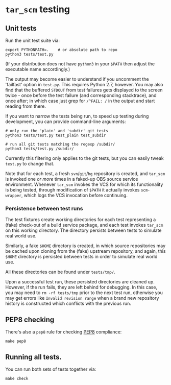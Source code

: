 # `tar_scm` testing

## Unit tests

Run the unit test suite via:

    export PYTHONPATH=.    # or absolute path to repo
    python3 tests/test.py

(If your distribution does not have `python3` in your `$PATH` then
adjust the executable name accordingly.)

The output may become easier to understand if you uncomment the
'failfast' option in `test.py`.  This requires Python 2.7, however.
You may also find that the buffered `STDOUT` from test failures gets
displayed to the screen twice - once before the test failure (and
corresponding stacktrace), and once after; in which case just grep for
`/^FAIL: /` in the output and start reading from there.

If you want to narrow the tests being run, to speed up testing during
development, you can provide command-line arguments:

    # only run the 'plain' and 'subdir' git tests
    python3 tests/test.py test_plain test_subdir

    # run all git tests matching the regexp /subdir/
    python3 tests/test.py /subdir/

Currently this filtering only applies to the git tests, but you can
easily tweak `test.py` to change that.

Note that for each test, a fresh `svn`/`git`/`hg` repository is
created, and `tar_scm` is invoked one *or more* times in a faked-up
OBS source service environment.  Whenever `tar_scm` invokes the VCS
for which its functionality is being tested, through modification of
`$PATH` it actually invokes `scm-wrapper`, which logs the VCS
invocation before continuing.

### Persistence between test runs

The test fixtures create working directories for each test
representing a (fake) check-out of a build service package, and each
test invokes `tar_scm` on this working directory.  The directory
persists between tests to simulate real world use.

Similarly, a fake `$HOME` directory is created, in which source
repositories may be cached upon cloning from the (fake) upstream
repository, and again, this `$HOME` directory is persisted between
tests in order to simulate real world use.

All these directories can be found under `tests/tmp/`.

Upon a successful test run, these persisted directories are cleaned
up.  However, if the run fails, they are left behind for debugging.
In this case, you may need to `rm -rf tests/tmp` prior to the next
test run, otherwise you may get errors like `Invalid revision range`
when a brand new repository history is constructed which conflicts
with the previous run.

## PEP8 checking

There's also a `pep8` rule for checking
[PEP8](http://legacy.python.org/dev/peps/pep-0008/) compliance:

    make pep8

## Running all tests.

You can run both sets of tests together via:

    make check
